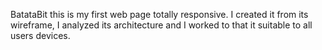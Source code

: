 BatataBit
this is my first web page totally responsive. I created it from its wireframe, I analyzed its architecture and I worked to that it suitable to all users devices.
